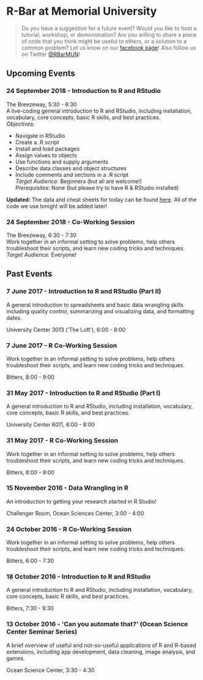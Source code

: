 # R-Bar at Memorial University

> Do you have a suggestion for a future event? Would you like to host a tutorial, workshop, or demonstration? Are you willing to share a piece of code that you think might be useful to others, or a solution to a common problem? Let us know on our [facebook page](https://www.facebook.com/RBarMUN/)! Also follow us on Twitter [@RBarMUN](https://twitter.com/RBarMUN)!

## Upcoming Events

### 24 September 2018 - Introduction to R and RStudio  
The Breezeway, 5:30 - 6:30  
A live-coding general introduction to R and RStudio, including installation, vocabulary, core concepts, basic R skills, and best practices.  
*Objectives:*  
- Navigate in RStudio  
- Create a .R script  
- Install and load packages  
- Assign values to objects  
- Use functions and supply arguments  
- Describe data classes and object structures  
- Include comments and sections in a .R script  
*Target Audience:* Beginners (but all are welcome!)  
*Prerequisites:* None (but please try to have R & RStudio installed)

**Updated:** The data and cheat sheets for today can be found [here](https://github.com/DanielleQuinn/RBarMUN/upload/master/24Sept2018). All of the code we use tonight will be added later!

### 24 September 2018 - Co-Working Session  
The Breezeway, 6:30 - 7:30  
Work together in an informal setting to solve problems, help others troubleshoot their scripts, and learn new coding tricks and techniques.  
*Target Audience:* Everyone!

## Past Events

### 7 June 2017 - Introduction to R and RStudio (Part II)

A general introduction to spreadsheets and basic data wrangling skills including quality control, summarizing and visualizing data, and formatting dates.

University Center 3013 ('The Loft'), 6:00 - 8:00

### 7 June 2017 - R Co-Working Session

Work together in an informal setting to solve problems, help others troubleshoot their scripts, and learn new coding tricks and techniques.

Bitters, 8:00 - 9:00

### 31 May 2017 - Introduction to R and RStudio (Part I)

A general introduction to R and RStudio, including installation, vocabulary, core concepts, basic R skills, and best practices.

University Center 6011, 6:00 - 8:00

### 31 May 2017 - R Co-Working Session

Work together in an informal setting to solve problems, help others troubleshoot their scripts, and learn new coding tricks and techniques.

Bitters, 8:00 - 9:00

### 15 November 2016 - Data Wrangling in R

An introduction to getting your research started in R Studio!

Challenger Room, Ocean Sciences Center, 3:00 - 4:00

### 24 October 2016 - R Co-Working Session

Work together in an informal setting to solve problems, help others troubleshoot their scripts, and learn new coding tricks and techniques.

Bitters, 6:00 - 7:30

### 18 October 2016 - Introduction to R and RStudio

A general introduction to R and RStudio, including installation, vocabulary, core concepts, basic R skills, and best practices.

Bitters, 7:30 - 9:30

### 13 October 2016 - 'Can you automate that?' (Ocean Science Center Seminar Series)

A brief overview of useful and not-so-useful applications of R and R-based extensions, including app development, data cleaning, image analysis, and games.

Ocean Science Center, 3:30 - 4:30
